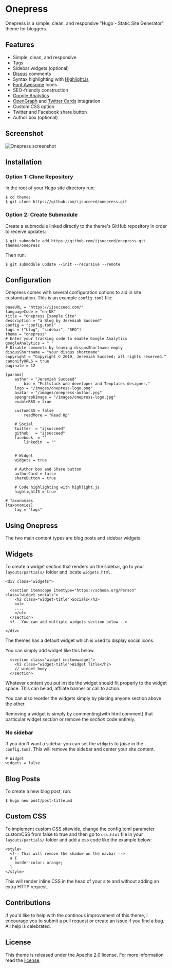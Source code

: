 
# Onepress

Onepress is a simple, clean, and responsive "Hugo - Static Site Generator" theme for bloggers.

## Features

- Simple, clean, and responsive
- Tags
- Sidebar widgets (optional)
- [Disqus](https://disqus.com/) comments
- Syntax highlighting with [Highlight.js](https://highlightjs.org/)
- [Font Awesome](https://fontawesome.io) Icons
- SEO-friendly construction
- [Google Analytics](https://analytics.google.com/)
- [OpenGraph](http://ogp.me/) and [Twitter Cards](https://dev.twitter.com/cards/overview) integration
- Custom CSS option
- Twitter and Facebook share button
- Author box (optional)

## Screenshot 

![Onepress screenshot](https://raw.githubusercontent.com/ijsucceed/onepress/master/images/screenshot.png)

## Installation

### Option 1: Clone Repository

In the root of your Hugo site directory run:

```
$ cd themes
$ git clone https://github.com/ijsucceed/onepress.git
```

### Option 2: Create Submodule

Create a submodule linked directly to the theme's GitHub repository in order to receive updates:
 
```
$ git submodule add https://github.com/ijsucceed/onepress.git themes/onepress
```
Then run:

```
$ git submodule update --init --recursive --remote
```

## Configuration

Onepress comes with several configuration options to aid in site customization. This is an example `config.toml` file:


```
baseURL = "https://ijsucceed.com/"
languageCode = "en-UK"
title = "Onepress Example Site"
description = "a Blog by Jeremiah Succeed"
config = "config.toml"
tags = ["blog", "sidebar", "SEO"]
theme = "onepress"
# Enter your tracking code to enable Google Analytics
googleAnalytics = " "
# Disable comments by leaving disqusShortname empty
disqusShortname = "your disqus shortname"
copyright = "Copyright © 2019, Jeremiah Succeed; all rights reserved."
canonifyURLS = true
paginate = 12

[params]
	author = "Jeremiah Succeed"
        bio = "Fullstack web developer and Templates designer."
	logo = "/images/onepress-logo.png"
	avatar = "/images/onepress-author.png"
	opengraphImage = "/images/onepress-logo.jpg"
	enableRSS = true

	customCSS = false
        readMore = "Read Up"
    
    # Social
	twitter  = "ijsucceed"
	github   = "ijsucceed"
	facebook  = ""
        linkedin  = ""

    
    # Widget
    widgets = true
    
    # Author box and Share button
    authorCard = false 
    shareButton = true
    
    # Code highlighting with highlight.js
    highlightJS = true

# Taxonomies
[taxonomies]
    tag = "tags"

```

## Using Onepress

The two main content types are blog posts and sidebar widgets.

## Widgets

To create a widget section that renders on the sidebar, go to your `layouts/partials/` folder and locate `widgets.html`.

```
<div class="widgets">
      
  <section itemscope itemtype="https://schema.org/Person" class="widget socials">
    <h2 class="widget-title">Socials</h2>
    <ul>
    ....
    </ul>
  </section>
  <!-- You can add multiple widgets section below -->

</div>
```

The themes has a default widget which is used to display social icons.

You can simply add widget like this below.

```
  <section class="widget customwidget">
    <h2 class="widget-title">Widget Title</h2>
    // widget body
  </section>
```

Whatever content you put inside the widget should fit properly to the widget space. This can be ad, affliate banner or call to action.

You can also reorder the widgets simply by placing anyone section above the other.

Removing a widget is simply by commenting(with html comment) that particular widget *section* or remove the *section* code entirely.

### No sidebar

If you don't want a sidebar you can set the `widgets` to *false* in the `config.toml`. This will remove the sidebar and center your site content.

```
# Widget
widgets = false
```

## Blog Posts

To create a new blog post, run:

```
$ hugo new post/post-title.md
```

## Custom CSS

To implement custom CSS sitewide, change the config.toml parameter customCSS from false to true and then go to `css.html` file in your `layouts/partials/` folder and add a css code like the example below:

```
<style>
  <!-- This will remove the shadow on the navbar -->
  a {
    border-color: orange;
  }
</style>
```

This will render inline CSS in the head of your site and without adding an extra HTTP request.

## Contributions

If you'd like to help with the continous improvement of this theme, I encourage you to submit a pull request or create an issue if you find a bug. All help is celebrated.

## License

This theme is released under the Apache 2.0 license. For more information read the [license](https://github.com/ijsucceed/onepress/blob/master/LICENSE).
